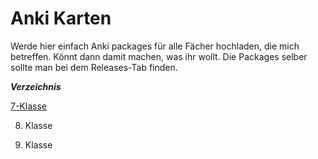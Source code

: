 # Anki Karten

Werde hier einfach Anki packages für alle Fächer hochladen, die mich betreffen. Könnt dann damit machen, was ihr wollt.
Die Packages selber sollte man bei dem Releases-Tab finden.


_**Verzeichnis**_

[7-Klasse](https://github.com/Iwan6874/iwan-anki-9/blob/main/7-Klasse.md "7. Klasse")

8. Klasse

9. Klasse
